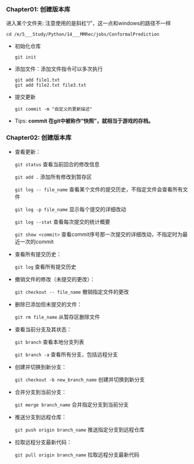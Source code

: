### Chapter01: 创建版本库
进入某个文件夹: 注意使用的是斜杠“/”，这一点和windows的路径不一样

`cd /e/5___Study/Python/14___MMRec/jobs/ConformalPrediction`

- 初始化仓库
  
    `git init`
- 添加文件：添加文件指令可以多次执行

    `git add file1.txt` <br>
    `git add file2.txt file3.txt`
  
- 提交更新
  
    `git commit -m "自定义的更新描述"`

- Tips:
    **commit 在git中被称作“快照”，就相当于游戏的存档。**
  
### Chapter02: 创建版本库
- 查看更新：

    `git status` 查看当前回合的修改信息
  
    `git add .` 添加所有修改到暂存区

    `git log -- file_name` 查看某个文件的提交历史，不指定文件会查看所有文件

    `git log -p file_name` 显示每个提交的详细改动

    `git log --stat` 查看每次提交的统计概要

    `git show <commit>` 查看commit序号那一次提交的详细改动，不指定时为最近一次的commit

- 查看所有提交历史：

    `git log` 查看所有提交历史

- 撤销文件的修改（未提交的更改）：

    `git checkout -- file_name` 撤销指定文件的更改

- 删除已添加但未提交的文件：

    `git rm file_name` 从暂存区删除文件

- 查看当前分支及其状态：

    `git branch` 查看本地分支列表
  
    `git branch -a` 查看所有分支，包括远程分支

- 创建并切换到新分支：

    `git checkout -b new_branch_name` 创建并切换到新分支

- 合并分支到当前分支：

    `git merge branch_name` 合并指定分支到当前分支

- 推送分支到远程仓库：

    `git push origin branch_name` 推送指定分支到远程仓库

- 拉取远程分支最新代码：

    `git pull origin branch_name` 拉取远程分支最新代码



  